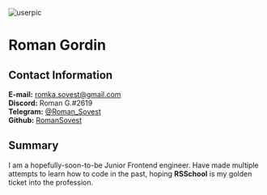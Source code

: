 ![userpic](https://live.staticflickr.com/65535/51750449843_90fde55efa_b.jpg "Me with a dog")

# Roman Gordin

## Contact Information
**E-mail:** [romka.sovest@gmail.com](mailto:romka.sovest@gmail.com)  
**Discord:** Roman G.#2619  
**Telegram:** [@Roman_Sovest](https://tlgg.ru/Roman_Sovest/)  
**Github:** [RomanSovest](https://github.com/RomanSovest/)

## Summary
I am a hopefully-soon-to-be Junior Frontend engineer. Have made multiple attempts to learn how to code in the past, hoping **RSSchool** is my golden ticket into the profession.